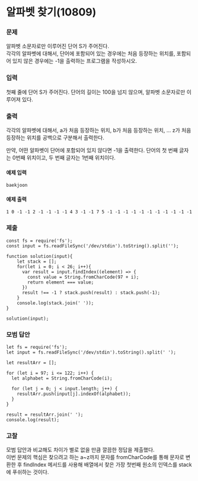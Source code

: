 # 알파벳 찾기(10809)

### 문제

알파벳 소문자로만 이루어진 단어 S가 주어진다.<br>
각각의 알파벳에 대해서, 단어에 포함되어 있는 경우에는 처음 등장하는 위치를, 포함되어 있지 않은 경우에는 -1을 출력하는 프로그램을 작성하시오.<br>

### 입력

첫째 줄에 단어 S가 주어진다. 단어의 길이는 100을 넘지 않으며, 알파벳 소문자로만 이루어져 있다.<br>

### 출력

각각의 알파벳에 대해서, a가 처음 등장하는 위치, b가 처음 등장하는 위치, ... z가 처음 등장하는 위치를 공백으로 구분해서 출력한다.<br>

만약, 어떤 알파벳이 단어에 포함되어 있지 않다면 -1을 출력한다. 단어의 첫 번째 글자는 0번째 위치이고, 두 번째 글자는 1번째 위치이다.<br>

#### 예제 입력

```
baekjoon
```

#### 예제 출력

```
1 0 -1 -1 2 -1 -1 -1 -1 4 3 -1 -1 7 5 -1 -1 -1 -1 -1 -1 -1 -1 -1 -1 -1
```

### 제출

```
const fs = require('fs');
const input = fs.readFileSync('/dev/stdin').toString().split('');

function solution(input){
    let stack = [];
    for(let i = 0; i < 26; i++){
      var result = input.findIndex((element) => {
        const value = String.fromCharCode(97 + i);
        return element === value;
      })
      result !== -1 ? stack.push(result) : stack.push(-1);
    }
    console.log(stack.join(' '));
}

solution(input);
```

### 모범 답안

```
let fs = require('fs');
let input = fs.readFileSync('/dev/stdin').toString().split(' ');

let resultArr = [];

for (let i = 97; i <= 122; i++) {
  let alphabet = String.fromCharCode(i);

  for (let j = 0; j < input.length; j++) {
    resultArr.push(input[j].indexOf(alphabet));
  }
}

result = resultArr.join(' ');
console.log(result);
```

### 고찰

모범 답안과 비교해도 차이가 별로 없을 만큼 깔끔한 정답을 제출했다.<br>
이번 문제의 핵심은 찾으려고 하는 a~z까지 문자를 fromCharCode를 통해 문자로 변환한 후 findIndex 메서드를 사용해 배열에서 찾은 가장 첫번째 원소의 인덱스를 stack에 푸쉬하는 것이다.<br>
